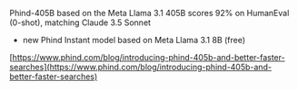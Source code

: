 <!--
date: 2024-09-12T00:39:36
-->

Phind-405B based on the Meta Llama 3.1 405B scores 92% on HumanEval (0-shot), matching Claude 3.5 Sonnet

+ new Phind Instant model based on Meta Llama 3.1 8B (free)

 [https://www.phind.com/blog/introducing-phind-405b-and-better-faster-searches](https://www.phind.com/blog/introducing-phind-405b-and-better-faster-searches)